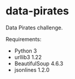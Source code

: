 # data-pirates
Data Pirates challenge.

Requirements:
- Python 3
- urllib3 1.22
- BeautifulSoup 4.6.3
- jsonlines 1.2.0
